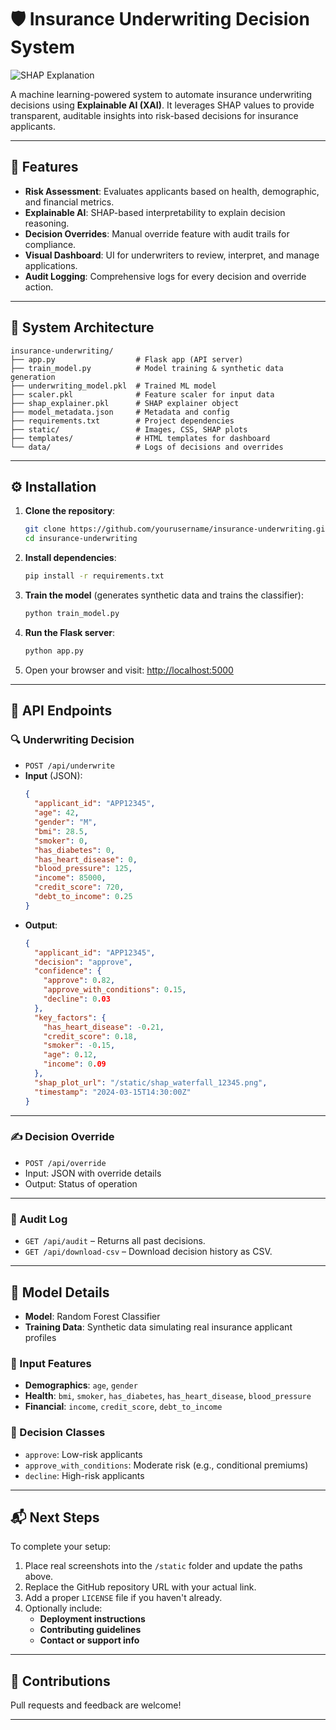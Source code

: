 # 🛡️ Insurance Underwriting Decision System

![SHAP Explanation](static/shap_force_plot.png)

A machine learning-powered system to automate insurance underwriting decisions using **Explainable AI (XAI)**. It leverages SHAP values to provide transparent, auditable insights into risk-based decisions for insurance applicants.

---

## 🚀 Features

- **Risk Assessment**: Evaluates applicants based on health, demographic, and financial metrics.
- **Explainable AI**: SHAP-based interpretability to explain decision reasoning.
- **Decision Overrides**: Manual override feature with audit trails for compliance.
- **Visual Dashboard**: UI for underwriters to review, interpret, and manage applications.
- **Audit Logging**: Comprehensive logs for every decision and override action.

---

## 🧱 System Architecture

```
insurance-underwriting/
├── app.py                  # Flask app (API server)
├── train_model.py          # Model training & synthetic data generation
├── underwriting_model.pkl  # Trained ML model
├── scaler.pkl              # Feature scaler for input data
├── shap_explainer.pkl      # SHAP explainer object
├── model_metadata.json     # Metadata and config
├── requirements.txt        # Project dependencies
├── static/                 # Images, CSS, SHAP plots
├── templates/              # HTML templates for dashboard
└── data/                   # Logs of decisions and overrides
```

---

## ⚙️ Installation

1. **Clone the repository**:
   ```bash
   git clone https://github.com/yourusername/insurance-underwriting.git
   cd insurance-underwriting
   ```

2. **Install dependencies**:
   ```bash
   pip install -r requirements.txt
   ```

3. **Train the model** (generates synthetic data and trains the classifier):
   ```bash
   python train_model.py
   ```

4. **Run the Flask server**:
   ```bash
   python app.py
   ```

5. Open your browser and visit: [http://localhost:5000](http://localhost:5000)

---

## 📡 API Endpoints

### 🔍 Underwriting Decision
- `POST /api/underwrite`
- **Input** (JSON):
  ```json
  {
    "applicant_id": "APP12345",
    "age": 42,
    "gender": "M",
    "bmi": 28.5,
    "smoker": 0,
    "has_diabetes": 0,
    "has_heart_disease": 0,
    "blood_pressure": 125,
    "income": 85000,
    "credit_score": 720,
    "debt_to_income": 0.25
  }
  ```
- **Output**:
  ```json
  {
    "applicant_id": "APP12345",
    "decision": "approve",
    "confidence": {
      "approve": 0.82,
      "approve_with_conditions": 0.15,
      "decline": 0.03
    },
    "key_factors": {
      "has_heart_disease": -0.21,
      "credit_score": 0.18,
      "smoker": -0.15,
      "age": 0.12,
      "income": 0.09
    },
    "shap_plot_url": "/static/shap_waterfall_12345.png",
    "timestamp": "2024-03-15T14:30:00Z"
  }
  ```

---

### ✍️ Decision Override
- `POST /api/override`
- Input: JSON with override details
- Output: Status of operation

---

### 📑 Audit Log
- `GET /api/audit` – Returns all past decisions.
- `GET /api/download-csv` – Download decision history as CSV.

---

## 🧠 Model Details

- **Model**: Random Forest Classifier
- **Training Data**: Synthetic data simulating real insurance applicant profiles

### 🔢 Input Features

- **Demographics**: `age`, `gender`
- **Health**: `bmi`, `smoker`, `has_diabetes`, `has_heart_disease`, `blood_pressure`
- **Financial**: `income`, `credit_score`, `debt_to_income`

### 🧾 Decision Classes

- `approve`: Low-risk applicants
- `approve_with_conditions`: Moderate risk (e.g., conditional premiums)
- `decline`: High-risk applicants

---


## 📬 Next Steps

To complete your setup:

1. Place real screenshots into the `/static` folder and update the paths above.
2. Replace the GitHub repository URL with your actual link.
3. Add a proper `LICENSE` file if you haven't already.
4. Optionally include:
   - **Deployment instructions**
   - **Contributing guidelines**
   - **Contact or support info**

---

## 🤝 Contributions

Pull requests and feedback are welcome! 

---
